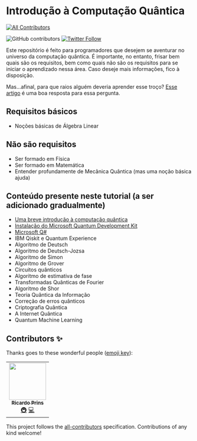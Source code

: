# Introdução à Computação Quântica
<!-- ALL-CONTRIBUTORS-BADGE:START - Do not remove or modify this section -->
[![All Contributors](https://img.shields.io/badge/all_contributors-1-orange.svg?style=flat-square)](#contributors-)
<!-- ALL-CONTRIBUTORS-BADGE:END -->

![GitHub contributors](https://img.shields.io/github/contributors/ricardoprins/compquantica?style=for-the-badge)
<a href="https://www.twitter.com/thericardoprins"> ![Twitter Follow](https://img.shields.io/twitter/follow/thericardoprins?label=me%20segue%20no%20twitter%20ae&style=for-the-badge)</a>

Este repositório é feito para programadores que desejem se aventurar no universo da computação quântica. É importante, no entanto, frisar bem quais são os requisitos, bem como quais não são os requisitos para se iniciar o aprendizado nessa área. Caso deseje mais informações, fico à disposição.

Mas...afinal, para que raios alguém deveria aprender esse troço? [Esse artigo](https://news.microsoft.com/pt-br/o-futuro-e-quantico-microsoft-libera-preview-gratuito-kit-de-desenvolvimento-quantico/) é uma boa resposta para essa pergunta.

## Requisitos básicos
* Noções básicas de Álgebra Linear

## Não são requisitos
* Ser formado em Física
* Ser formado em Matemática 
* Entender profundamente de Mecânica Quântica (mas uma noção básica ajuda)

## Conteúdo presente neste tutorial (a ser adicionado gradualmente)

* [Uma breve introdução à computação quântica](tutoriais/intro.md)
* [Instalação do Microsoft Quantum Development Kit](tutoriais/instalandoq.md)
* [Microsoft Q#](tutoriais/microsoftq.md)
* IBM Qiskit e Quantum Experience
* Algoritmo de Deutsch
* Algoritmo de Deutsch-Jozsa
* Algoritmo de Simon
* Algoritmo de Grover
* Circuitos quânticos
* Algoritmo de estimativa de fase
* Transformadas Quânticas de Fourier
* Algoritmo de Shor
* Teoria Quântica da Informação
* Correção de erros quânticos
* Criptografia Quântica
* A Internet Quântica
* Quantum Machine Learning

## Contributors ✨

Thanks goes to these wonderful people ([emoji key](https://allcontributors.org/docs/en/emoji-key)):

<!-- ALL-CONTRIBUTORS-LIST:START - Do not remove or modify this section -->
<!-- prettier-ignore-start -->
<!-- markdownlint-disable -->
<table>
  <tr>
    <td align="center"><a href="https://www.iamprins.com"><img src="https://avatars2.githubusercontent.com/u/54654484?v=4" width="100px;" alt=""/><br /><sub><b>Ricardo Prins</b></sub></a><br /><a href="#infra-ricardoprins" title="Infrastructure (Hosting, Build-Tools, etc)">🚇</a> <a href="https://github.com/ricardoprins/compquantica/commits?author=ricardoprins" title="Code">💻</a></td>
  </tr>
</table>

<!-- markdownlint-enable -->
<!-- prettier-ignore-end -->
<!-- ALL-CONTRIBUTORS-LIST:END -->

This project follows the [all-contributors](https://github.com/all-contributors/all-contributors) specification. Contributions of any kind welcome!